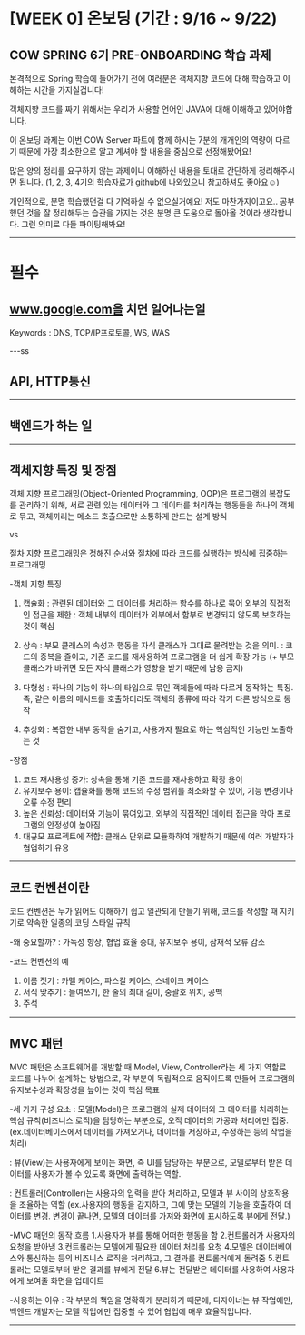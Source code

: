 # [WEEK 0] 온보딩 (기간 : 9/16 ~ 9/22)

## COW SPRING 6기 PRE-ONBOARDING 학습 과제

본격적으로 Spring 학습에 들어가기 전에 여러분은 객체지향 코드에 대해 학습하고 이해하는 시간을 가지실겁니다!

객체지향 코드를 짜기 위해서는 우리가 사용할 언어인 JAVA에 대해 이해하고 있어야합니다.

이 온보딩 과제는 이번 COW Server 파트에 함께 하시는 7분의 개개인의 역량이 다르기 때문에 가장 최소한으로 알고 계셔야 할 내용을 중심으로 선정해봤어요!

많은 양의 정리를 요구하지 않는 과제이니 이해하신 내용을 토대로 간단하게 정리해주시면 됩니다. (1, 2, 3, 4기의 학습자료가 github에 나와있으니 참고하셔도 좋아요☺️)

개인적으로, 분명 학습했던걸 다 기억하실 수 없으실거예요! 저도 마찬가지이고요.. 공부했던 것을 잘 정리해두는 습관을 가지는 것은 분명 큰 도움으로 돌아올 것이라 생각합니다. 그런 의미로 다들 파이팅해봐요!

---

# 필수
## www.google.com을 치면 일어나는일
Keywords : DNS, TCP/IP프로토콜, WS, WAS

---ss

## API, HTTP통신

---

## 백엔드가 하는 일

---

## 객체지향 특징 및 장점
객체 지향 프로그래밍(Object-Oriented Programming, OOP)은 프로그램의 복잡도를 관리하기 위해, 서로 관련 있는 데이터와 그 데이터를 처리하는 행동들을 하나의 객체로 묶고, 객체끼리는 메소드 호출으로만 소통하게 만드는 설계 방식

vs

절차 지향 프로그래밍은 정해진 순서와 절차에 따라 코드를 실행하는 방식에 집중하는 프로그래밍

-객체 지향 특징
1. 캡슐화
: 관련된 데이터와 그 데이터를 처리하는 함수를 하나로 묶어 외부의 직접적인 접근을 제한 
: 객체 내부의 데이터가 외부에서 함부로 변경되지 않도록 보호하는 것이 핵심

2. 상속
: 부모 클래스의 속성과 행동을 자식 클래스가 그대로 물려받는 것을 의미. 
: 코드의 중복을 줄이고, 기존 코드를 재사용하여 프로그램을 더 쉽게 확장 가능
(+ 부모 클래스가 바뀌면 모든 자식 클래스가 영향을 받기 때문에 남용 금지)

3. 다형성
: 하나의 기능이 하나의 타입으로 묶인 객체들에 따라 다르게 동작하는 특징. 즉, 같은 이름의 메서드를 호출하더라도 객체의 종류에 따라 각기 다른 방식으로 동작

4. 추상화
: 복잡한 내부 동작을 숨기고, 사용가자 필요로 하는 핵심적인 기능만 노출하는 것

-장점
1. 코드 재사용성 증가: 상속을 통해 기존 코드를 재사용하고 확장 용이
2. 유지보수 용이: 캡슐화를 통해 코드의 수정 범위를 최소화할 수 있어, 기능 변경이나 오류 수정 편리
3. 높은 신뢰성: 데이터와 기능이 묶여있고, 외부의 직접적인 데이터 접근을 막아 프로그램의 안정성이 높아짐
4. 대규모 프로젝트에 적합: 클래스 단위로 모듈화하여 개발하기 때문에 여러 개발자가 협업하기 유용

---

## 코드 컨벤션이란
코드 컨벤션은 누가 읽어도 이해하기 쉽고 일관되게 만들기 위해, 코드를 작성할 때 지키기로 약속한 일종의 코딩 스타일 규칙

-왜 중요할까?
: 가독성 향상, 협업 효율 증대, 유지보수 용이, 잠재적 오류 감소

-코드 컨벤션의 예
1. 이름 짓기 : 카멜 케이스, 파스칼 케이스, 스네이크 케이스
2. 서식 맞추기 : 들여쓰기, 한 줄의 최대 길이, 중괄호 위치, 공백
3. 주석

---

## MVC 패턴
MVC 패턴은 소프트웨어를 개발할 때 Model, View, Controller라는 세 가지 역할로 코드를 나누어 설계하는 방법으로, 각 부분이 독립적으로 움직이도록 만들어 프로그램의 유지보수성과 확장성을 높이는 것이 핵심 목표

-세 가지 구성 요소
: 모델(Model)은 프로그램의 실제 데이터와 그 데이터를 처리하는 핵심 규칙(비즈니스 로직)을 담당하는 부분으로, 오직 데이터의 가공과 처리에만 집중.
(ex.데이터베이스에서 데이터를 가져오거나, 데이터를 저장하고, 수정하는 등의 작업을 처리)

: 뷰(View)는 사용자에게 보이는 화면, 즉 UI를 담당하는 부분으로, 모델로부터 받은 데이터를 사용자가 볼 수 있도록 화면에 출력하는 역할.

: 컨트롤러(Controller)는 사용자의 입력을 받아 처리하고, 모델과 뷰 사이의 상호작용을 조율하는 역할
(ex.사용자의 행동을 감지하고, 그에 맞는 모델의 기능을 호출하여 데이터를 변경. 변경이 끝나면, 모델의 데이터를 가져와 화면에 표시하도록 뷰에게 전달.)

-MVC 패던의 동작 흐름
1.사용자가 뷰를 통해 어떠한 행동을 함
2.컨트롤러가 사용자의 요청을 받아냄
3.컨트롤러는 모델에게 필요한 데이터 처리를 요청
4.모델은 데이터베이스와 통신하는 등의 비즈니스 로직을 처리하고, 그 결과를 컨트롤러에게 돌려줌
5.컨트롤러는 모델로부터 받은 결과를 뷰에게 전달
6.뷰는 전달받은 데이터를 사용하여 사용자에게 보여줄 화면을 업데이트

-사용하는 이유
: 각 부분의 책임을 명확하게 분리하기 때문에, 디자이너는 뷰 작업에만, 백엔드 개발자는 모델 작업에만 집중할 수 있어 협업에 매우 효율적입니다.

---
